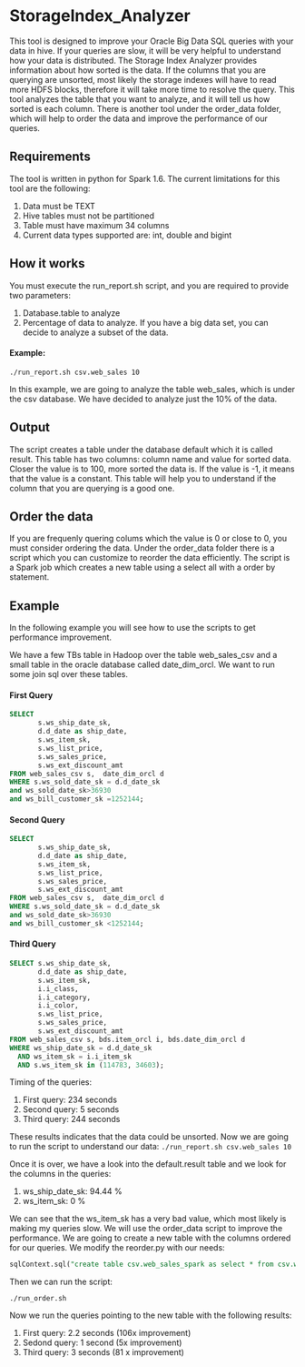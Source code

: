 # StorageIndex_Analyzer

This tool is designed to improve your Oracle Big Data SQL queries with your data in hive. If your queries are slow, it will be very helpful to understand how your data is distributed. The Storage Index Analyzer provides information about how sorted is the data. If the columns that you are querying are unsorted, most likely the storage indexes will have to read more HDFS blocks, therefore it will take more time to resolve the query.
This tool analyzes the table that you want to analyze, and it will tell us how sorted is each column. There is another tool under the order_data folder, which will help to order the data and improve the performance of our queries.

## Requirements


The tool is written in python for Spark 1.6. The current limitations for this tool are the following:
1. Data must be TEXT
2. Hive tables must not be partitioned
3. Table must have maximum 34 columns
4. Current data types supported are: int, double and bigint
## How it works

You must execute the run_report.sh script, and you are required to provide two parameters:
1.  Database.table to analyze
1.	Percentage of data to analyze. If you have a big data set, you can decide to analyze a subset of the data.

#### Example:
``./run_report.sh csv.web_sales 10``

In this example, we are going to analyze the table web_sales, which is under the csv database. We have decided to analyze just the 10% of the data.

## Output

The script creates a table under the database default which it is called result. This table has two columns: column name and value for sorted data. Closer the value is to 100, more sorted the data is. If the value is -1, it means that the value is a constant.
This table will help you to understand if the column that you are querying is a good one.

## Order the data

If you are frequenly quering colums which the value is 0 or close to 0, you must consider ordering the data. Under the order_data folder there is a script which you can customize to reorder the data efficiently. The script is a Spark job which creates a new table using a select all with a order by statement. 

## Example

In the following example you will see how to use the scripts to get performance improvement. 

We have a few TBs table in Hadoop over the table web_sales_csv and a small table in the oracle database called date_dim_orcl. We want to run some join sql over these tables. 

#### First Query
```sql 
SELECT 
       s.ws_ship_date_sk,
       d.d_date as ship_date,
       s.ws_item_sk,
       s.ws_list_price,
       s.ws_sales_price,
       s.ws_ext_discount_amt
FROM web_sales_csv s,  date_dim_orcl d 
WHERE s.ws_sold_date_sk = d.d_date_sk
and ws_sold_date_sk>36930 
and ws_bill_customer_sk =1252144;
```


#### Second Query

```sql
SELECT 
       s.ws_ship_date_sk,
       d.d_date as ship_date,
       s.ws_item_sk,
       s.ws_list_price,
       s.ws_sales_price,
       s.ws_ext_discount_amt
FROM web_sales_csv s,  date_dim_orcl d 
WHERE s.ws_sold_date_sk = d.d_date_sk
and ws_sold_date_sk>36930 
and ws_bill_customer_sk <1252144;
```

#### Third Query
```sql
SELECT s.ws_ship_date_sk,
       d.d_date as ship_date,
       s.ws_item_sk,
       i.i_class,
       i.i_category,
       i.i_color,
       s.ws_list_price,
       s.ws_sales_price,
       s.ws_ext_discount_amt
FROM web_sales_csv s, bds.item_orcl i, bds.date_dim_orcl d 
WHERE ws_ship_date_sk = d.d_date_sk
  AND ws_item_sk = i.i_item_sk
  AND s.ws_item_sk in (114783, 34603); 
  ```


Timing of the queries:

1. First query: 234 seconds
1. Second query: 5 seconds
1. Third query: 244 seconds

These results indicates that the data could be unsorted. Now we are going to run the script to understand our data:
``./run_report.sh csv.web_sales 10``

Once it is over, we have a look into the default.result table and we look for the columns in the queries:

1. ws_ship_date_sk: 94.44 %
1. ws_item_sk: 0 %

We can see that the ws_item_sk has a very bad value, which most likely is making my queries slow. We will use the order_data script to improve the performance. We are going to create a new table with the columns ordered for our queries. We modify the reorder.py with our needs:

```sql
sqlContext.sql("create table csv.web_sales_spark as select * from csv.web_sales order by ws_sold_date_sk,ws_item_sk")
```
Then we can run the script:

``./run_order.sh``

Now we run the queries pointing to the new table with the following results:

1. First query: 2.2 seconds (106x improvement)
1. Sedond query: 1 second (5x improvement)
1. Third query: 3 seconds (81 x improvement)
